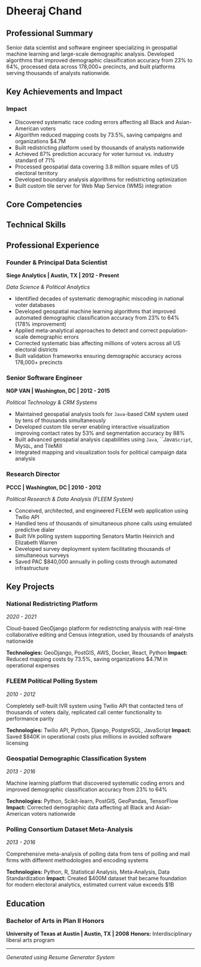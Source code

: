 # Dheeraj Chand

## Professional Summary

Senior data scientist and software engineer specializing in geospatial machine learning and large-scale demographic analysis. Developed algorithms that improved demographic classification accuracy from 23% to 64%, processed data across 178,000+ precincts, and built platforms serving thousands of analysts nationwide.

## Key Achievements and Impact

### Impact
- Discovered systematic race coding errors affecting all Black and Asian-American voters
- Algorithm reduced mapping costs by 73.5%, saving campaigns and organizations $4.7M
- Built redistricting platform used by thousands of analysts nationwide
- Achieved 87% prediction accuracy for voter turnout vs. industry standard of 71%
- Processed geospatial data covering 3.8 million square miles of US electoral territory
- Developed boundary analysis algorithms for redistricting optimization
- Built custom tile server for Web Map Service (WMS) integration

## Core Competencies


## Technical Skills


## Professional Experience

### Founder & Principal Data Scientist
**Siege Analytics | Austin, TX | 2012 - Present**

*Data Science & Political Analytics*

- Identified decades of systematic demographic miscoding in national voter databases
- Developed geospatial machine learning algorithms that improved automated demographic classification accuracy from 23% to 64% (178% improvement)
- Applied meta-analytical approaches to detect and correct population-scale demographic errors
- Corrected systematic bias affecting millions of voters across all US electoral districts
- Built validation frameworks ensuring demographic accuracy across 178,000+ precincts

### Senior Software Engineer
**NGP VAN | Washington, DC | 2012 - 2015**

*Political Technology & CRM Systems*

- Maintained geospatial analysis tools for `Java`-based C`R`M system used by tens of thousands simultaneously
- Developed custom tile server enabling interactive visualization improving contact rates by 53% and segmentation accuracy by 88%
- Built advanced geospatial analysis capabilities using `Java`, ``Java`Script`, My`SQL`, and TileMill
- Integrated mapping and visualization tools for political campaign data analysis

### Research Director
**PCCC | Washington, DC | 2010 - 2012**

*Political Research & Data Analysis (FLEEM System)*

- Conceived, architected, and engineered FLEEM web application using Twilio API
- Handled tens of thousands of simultaneous phone calls using emulated predictive dialer
- Built IV`R` polling system supporting Senators Martin Heinrich and Elizabeth Warren
- Developed survey deployment system facilitating thousands of simultaneous surveys
- Saved PAC $840,000 annually in polling costs through automated infrastructure

## Key Projects

### National Redistricting Platform
*2020 - 2021*

Cloud-based GeoDjango platform for redistricting analysis with real-time collaborative editing and Census integration, used by thousands of analysts nationwide

**Technologies:** GeoDjango, PostGIS, AWS, Docker, React, Python
**Impact:** Reduced mapping costs by 73.5%, saving organizations $4.7M in operational expenses

### FLEEM Political Polling System
*2010 - 2012*

Completely self-built IVR system using Twilio API that contacted tens of thousands of voters daily, replicated call center functionality to performance parity

**Technologies:** Twilio API, Python, Django, PostgreSQL, JavaScript
**Impact:** Saved $840K in operational costs plus millions in avoided software licensing

### Geospatial Demographic Classification System
*2013 - 2016*

Machine learning platform that discovered systematic coding errors and improved demographic classification accuracy from 23% to 64%

**Technologies:** Python, Scikit-learn, PostGIS, GeoPandas, TensorFlow
**Impact:** Corrected demographic data affecting all Black and Asian-American voters nationwide

### Polling Consortium Dataset Meta-Analysis
*2013 - 2016*

Comprehensive meta-analysis of polling data from tens of polling and mail firms with different methodologies and encoding systems

**Technologies:** Python, R, Statistical Analysis, Meta-Analysis, Data Standardization
**Impact:** Created $400M dataset that became foundation for modern electoral analytics, estimated current value exceeds $1B

## Education

### Bachelor of Arts in Plan II Honors
**University of Texas at Austin | Austin, TX | 2008**
**Honors:** Interdisciplinary liberal arts program

---

*Generated using Resume Generator System*